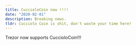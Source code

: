 ```yaml
---
title: CuccioloCoin now !!!!
date: "2020-02-01"
description: Breaking news.
tldr: Cucciolo Coin is shit, don't waste your time here!
---
```


Trezor now supports CuccioloCoin!!!


